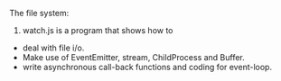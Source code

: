 The file system: 
1) watch.js is a program that shows how to
 - deal with file i/o. 
 - Make use of EventEmitter, stream, ChildProcess and Buffer.
 - write asynchronous call-back functions and coding for event-loop.